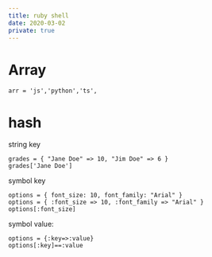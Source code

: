 ```yaml
---
title: ruby shell
date: 2020-03-02
private: true
---
```

# Array
    arr = 'js','python','ts',

# hash
string key

    grades = { "Jane Doe" => 10, "Jim Doe" => 6 }
    grades['Jane Doe']

symbol key

    options = { font_size: 10, font_family: "Arial" }
    options = { :font_size => 10, :font_family => "Arial" }
    options[:font_size]

symbol value:

    options = {:key=>:value}
    options[:key]==:value

